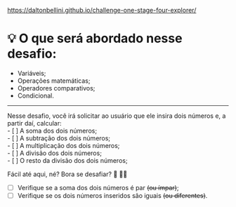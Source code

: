 
https://daltonbellini.github.io/challenge-one-stage-four-explorer/

<h1> 💡 O que será abordado nesse desafio: </h1>

- Variáveis;
- Operações matemáticas;
- Operadores comparativos;
- Condicional.
<hr>
<p>
Nesse desafio, você irá solicitar ao usuário que ele insira dois números e, a partir daí, calcular:<br>
- [ ]  A soma dos dois números;<br>
- [ ]  A subtração dos dois números;<br>
- [ ]  A multiplicação dos dois números;<br>
- [ ]  A divisão dos dois números;<br>
- [ ]  O resto da divisão dos dois números;<br>

Fácil até aqui, né? Bora se desafiar? 👀 🧑‍🚀<br>
- [ ]  Verifique se a soma dos dois números é par ~~(ou ímpar)~~;<br>
- [ ]  Verifique se os dois números inseridos são iguais ~~(ou diferentes)~~.<br>
</p
